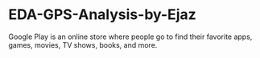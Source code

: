 # EDA-GPS-Analysis-by-Ejaz
Google Play is an online store where people go to find their favorite apps, games, movies, TV shows, books, and more.
